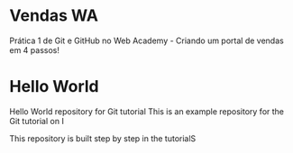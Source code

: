 # Vendas WA
Prática 1 de Git e GitHub no Web Academy - Criando um portal de vendas em 4 passos!

# Hello World
Hello World repository for Git tutorial
This is an example repository for the Git tutorial on I

This repository is built step by step in the tutorialS
